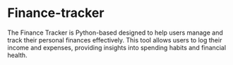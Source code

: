 # Finance-tracker
The Finance Tracker is  Python-based  designed to help users manage and track their personal finances effectively. This tool allows users to log their income and expenses, providing insights into spending habits and financial health.
